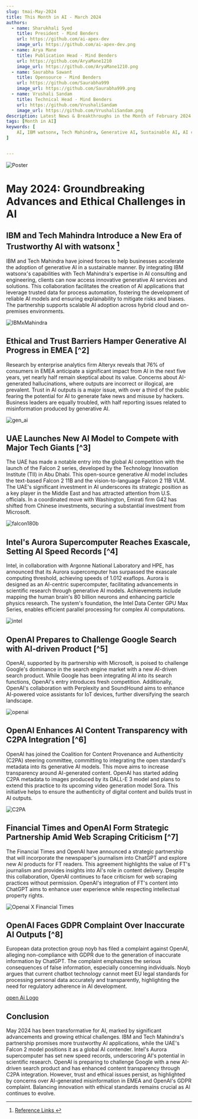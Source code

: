 ```yaml
---
slug: tmai-May-2024
title: This Month in AI - March 2024
authors:
  - name: Sharukhali Syed
    title: President - Mind Benders
    url: https://github.com/ai-apex-dev
    image_url: https://github.com/ai-apex-dev.png 
  - name: Arya Mane
    title: Publication Head - Mind Benders
    url: https://github.com/AryaMane1210
    image_url: https://github.com/AryaMane1210.png
  - name: Saurabha Sawant
    title: Opensource - Mind Benders
    url: https://github.com/Saurabha999
    image_url: https://github.com/Saurabha999.png
  - name: Vrushali Sandam
    title: Technical Head - Mind Benders
    url: https://github.com/VrushaliSandam
    image_url: https://github.com/VrushaliSandam.png
description: Latest News & Breakthroughs in the Month of February 2024 in AI.
tags: [Month in AI]
keywords: [
    AI, IBM watsonx, Tech Mahindra, Generative AI, Sustainable AI, AI consulting, AI engineering, Trusted data, Process automation, AI model reliability, Explainable AI, Hybrid cloud, On-premises AI, EMEA AI research, AI skepticism, AI-generated hallucinations, AI trust issues, Fake news, AI misinformation, UAE AI model, Falcon 2 series, Technology Innovation Institute, Open-source AI, Vision-to-language AI, UAE AI investment
]


---
```


![Poster](Poster.png)



# May 2024: Groundbreaking Advances and Ethical Challenges in AI

## IBM and Tech Mahindra Introduce a New Era of Trustworthy AI with watsonx [^1]
IBM and Tech Mahindra have joined forces to help businesses accelerate the adoption of generative AI in a sustainable manner. By integrating IBM watsonx's capabilities with Tech Mahindra's expertise in AI consulting and engineering, clients can now access innovative generative AI services and solutions. This collaboration facilitates the creation of AI applications that leverage trusted data for process automation, fostering the development of reliable AI models and ensuring explainability to mitigate risks and biases. The partnership supports scalable AI adoption across hybrid cloud and on-premises environments.

![IBMxMahindra](IBMxMahindra.jpg)


## Ethical and Trust Barriers Hamper Generative AI Progress in EMEA [^2]
Research by enterprise analytics firm Alteryx reveals that 76% of consumers in EMEA anticipate a significant impact from AI in the next five years, yet nearly half remain skeptical about its value. Concerns about AI-generated hallucinations, where outputs are incorrect or illogical, are prevalent. Trust in AI outputs is a major issue, with over a third of the public fearing the potential for AI to generate fake news and misuse by hackers. Business leaders are equally troubled, with half reporting issues related to misinformation produced by generative AI.

![gen_ai](gen_ai.jpg)


## UAE Launches New AI Model to Compete with Major Tech Giants [^3]
The UAE has made a notable entry into the global AI competition with the launch of the Falcon 2 series, developed by the Technology Innovation Institute (TII) in Abu Dhabi. This open-source generative AI model includes the text-based Falcon 2 11B and the vision-to-language Falcon 2 11B VLM. The UAE's significant investment in AI underscores its strategic position as a key player in the Middle East and has attracted attention from U.S. officials. In a coordinated move with Washington, Emirati firm G42 has shifted from Chinese investments, securing a substantial investment from Microsoft.

![falcon180b](falcon180b.jpg)

## Intel's Aurora Supercomputer Reaches Exascale, Setting AI Speed Records [^4]
Intel, in collaboration with Argonne National Laboratory and HPE, has announced that its Aurora supercomputer has surpassed the exascale computing threshold, achieving speeds of 1.012 exaflops. Aurora is designed as an AI-centric supercomputer, facilitating advancements in scientific research through generative AI models. Achievements include mapping the human brain's 80 billion neurons and enhancing particle physics research. The system's foundation, the Intel Data Center GPU Max Series, enables efficient parallel processing for complex AI computations.

![intel](intel.jpg)

## OpenAI Prepares to Challenge Google Search with AI-driven Product [^5]
OpenAI, supported by its partnership with Microsoft, is poised to challenge Google's dominance in the search engine market with a new AI-driven search product. While Google has been integrating AI into its search functions, OpenAI's entry introduces fresh competition. Additionally, OpenAI's collaboration with Perplexity and SoundHound aims to enhance AI-powered voice assistants for IoT devices, further diversifying the search landscape.

![openai](openai.png)

## OpenAI Enhances AI Content Transparency with C2PA Integration [^6]
OpenAI has joined the Coalition for Content Provenance and Authenticity (C2PA) steering committee, committing to integrating the open standard's metadata into its generative AI models. This move aims to increase transparency around AI-generated content. OpenAI has started adding C2PA metadata to images produced by its DALL-E 3 model and plans to extend this practice to its upcoming video generation model Sora. This initiative helps to ensure the authenticity of digital content and builds trust in AI outputs.

![C2PA](C2PA.jpg)

## Financial Times and OpenAI Form Strategic Partnership Amid Web Scraping Criticism [^7]
The Financial Times and OpenAI have announced a strategic partnership that will incorporate the newspaper's journalism into ChatGPT and explore new AI products for FT readers. This agreement highlights the value of FT's journalism and provides insights into AI's role in content delivery. Despite this collaboration, OpenAI continues to face criticism for web scraping practices without permission. OpenAI's integration of FT's content into ChatGPT aims to enhance user experience while respecting intellectual property rights.

![Openai X Financial Times](oopenai_x_FT.webp)

## OpenAI Faces GDPR Complaint Over Inaccurate AI Outputs [^8]
European data protection group noyb has filed a complaint against OpenAI, alleging non-compliance with GDPR due to the generation of inaccurate information by ChatGPT. The complaint emphasizes the serious consequences of false information, especially concerning individuals. Noyb argues that current chatbot technology cannot meet EU legal standards for processing personal data accurately and transparently, highlighting the need for regulatory adherence in AI development.

[open Ai Logo](openai.png)

## Conclusion
May 2024 has been transformative for AI, marked by significant advancements and growing ethical challenges. IBM and Tech Mahindra's partnership promises more trustworthy AI applications, while the UAE's Falcon 2 model positions it as a global AI contender. Intel's Aurora supercomputer has set new speed records, underscoring AI's potential in scientific research. OpenAI is preparing to challenge Google with a new AI-driven search product and has enhanced content transparency through C2PA integration. However, trust and ethical issues persist, as highlighted by concerns over AI-generated misinformation in EMEA and OpenAI's GDPR complaint. Balancing innovation with ethical standards remains crucial as AI continues to evolve.


[^1]:[Reference Links ](ttps://www.artificialintelligence-news.com/)

